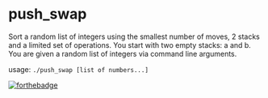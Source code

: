# push_swap

Sort a random list of integers using the smallest number of moves, 2 stacks and a limited set of operations.
You start with two empty stacks: a and b. You are given a random list of integers via command line arguments.

usage:
`./push_swap [list of numbers...]`

[![forthebadge](https://forthebadge.com/images/badges/made-with-c.svg)](https://forthebadge.com)
